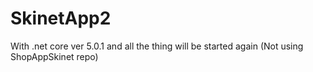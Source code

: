 # SkinetApp2
With .net core ver 5.0.1 and all the thing will be started again (Not using ShopAppSkinet repo)
